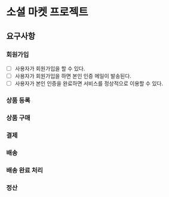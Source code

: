 # 소셜 마켓 프로젝트
## 요구사항
### 회원가입
 - [ ] 사용자가 회원가입을 할 수 있다.
 - [ ] 사용자가 회원가입을 하면 본인 인증 메일이 발송된다.
 - [ ] 사용자가 본인 인증을 완료하면 서비스를 정상적으로 이용할 수 있다.
### 상품 등록
### 상품 구매
### 결제
### 배송
### 배송 완료 처리
### 정산